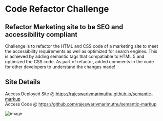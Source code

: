 # Code Refactor Challenge

## Refactor Marketing site to be SEO and accessibility compliant
Challenge is to refactor the HTML and CSS code of a marketing site to meet the accessibility requirements as well as optimized for search engines. This is achieved by adding semantic tags that compatiable to HTML 5 and optimized the CSS code. As part of refactor, added comments in the code for other developers to understand the changes made! 

## Site Details
Access Deployed Site @ https://rajeswarivmarimuthu.github.io/semantic-markup <br/>
Access Code @ https://github.com/rajeswarivmarimuthu/semantic-markup

![image](https://github.com/rajeswarivmarimuthu/semantic-markup/blob/main/assets/images/Horiseon.png)



